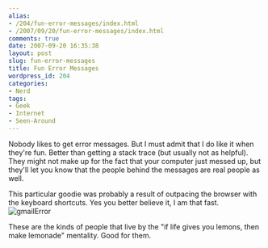 ```yaml
---
alias:
- /204/fun-error-messages/index.html
- /2007/09/20/fun-error-messages/index.html
comments: true
date: 2007-09-20 16:35:38
layout: post
slug: fun-error-messages
title: Fun Error Messages
wordpress_id: 204
categories:
- Nerd
tags:
- Geek
- Internet
- Seen-Around
---
```


Nobody likes to get error messages.  But I must admit that I do like it when they're fun.  Better than getting a stack trace (but usually not as helpful).  They might not make up for the fact that your computer just messed up, but they'll let you know that the people behind the messages are real people as well.

This particular goodie was probably a result of outpacing the browser with the keyboard shortcuts.  Yes you better believe it, I am that fast.
![gmailError](http://farm2.static.flickr.com/1071/1414216431_bb365a55d2.jpg)

These are the kinds of people that live by the "if life gives you lemons, then make lemonade" mentality.  Good for them.
